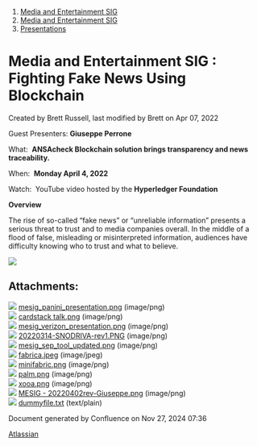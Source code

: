 1. [Media and Entertainment SIG](index.html)
2. [Media and Entertainment SIG](Media-and-Entertainment-SIG_21430277.html)
3. [Presentations](Presentations_21446202.html)

# Media and Entertainment SIG : Fighting Fake News Using Blockchain

Created by Brett Russell, last modified by Brett on Apr 07, 2022

Guest Presenters: **Giuseppe Perrone**

What:  **ANSAcheck Blockchain solution brings transparency and news traceability.**  

When:  **Monday April 4, 2022**

Watch:  YouTube video hosted by the **Hyperledger Foundation**

**Overview**

The rise of so-called “fake news” or “unreliable information” presents a serious threat to trust and to media companies overall. In the middle of a flood of false, misleading or misinterpreted information, audiences have difficulty knowing who to trust and what to believe.

![](attachments/21447130/21458307.png?height=250)

## Attachments:

![](images/icons/bullet_blue.gif) [mesig\_panini\_presentation.png](attachments/21447130/21458306.png) (image/png)  
![](images/icons/bullet_blue.gif) [cardstack talk.png](attachments/21447130/21458303.png) (image/png)  
![](images/icons/bullet_blue.gif) [mesig\_verizon\_presentation.png](attachments/21447130/21458304.png) (image/png)  
![](images/icons/bullet_blue.gif) [20220314-SNODRIVA-rev1.PNG](attachments/21447130/21458297.png) (image/png)  
![](images/icons/bullet_blue.gif) [mesig\_sep\_tool\_updated.png](attachments/21447130/21458298.png) (image/png)  
![](images/icons/bullet_blue.gif) [fabrica.jpeg](attachments/21447130/21458299.jpeg) (image/jpeg)  
![](images/icons/bullet_blue.gif) [minifabric.png](attachments/21447130/21458300.png) (image/png)  
![](images/icons/bullet_blue.gif) [palm.png](attachments/21447130/21458301.png) (image/png)  
![](images/icons/bullet_blue.gif) [xooa.png](attachments/21447130/21458302.png) (image/png)  
![](images/icons/bullet_blue.gif) [MESIG - 20220402rev-Giuseppe.png](attachments/21447130/21458307.png) (image/png)  
![](images/icons/bullet_blue.gif) [dummyfile.txt](attachments/21447130/21458305.txt) (text/plain)

Document generated by Confluence on Nov 27, 2024 07:36

[Atlassian](http://www.atlassian.com/)
